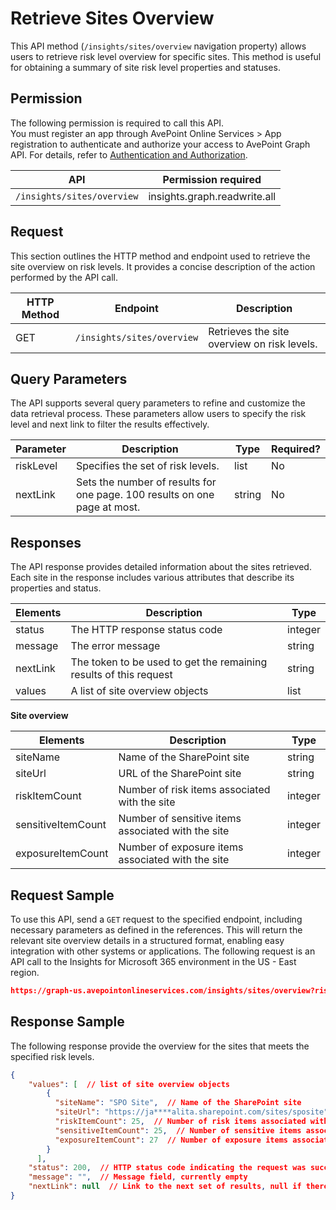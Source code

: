 # Retrieve Sites Overview

This API method (`/insights/sites/overview` navigation property) allows users to retrieve risk level overview for specific sites. This method is useful for obtaining a summary of site risk level properties and statuses.

## Permission

The following permission is required to call this API.  
You must register an app through AvePoint Online Services > App registration to authenticate and authorize your access to AvePoint Graph API. For details, refer to [Authentication and Authorization](https://learn.avepoint.com/docs/Use-AvePoint-Graph-API.html#authentication-and-authorization).

| API     | Permission required | 
|-------------------|---------------|
| `/insights/sites/overview` | insights.graph.readwrite.all|  



## Request

This section outlines the HTTP method and endpoint used to retrieve the site overview on risk levels. It provides a concise description of the action performed by the API call. 

| HTTP Method | Endpoint | Description |
| --- | --- | --- |
| GET | `/insights/sites/overview` | Retrieves the site overview on risk levels. |



## Query Parameters

The API supports several query parameters to refine and customize the data retrieval process. These parameters allow users to specify the risk level and next link to filter the results effectively.

| Parameter | Description                              | Type    | Required? |
|-----------|------------------------------------------|---------|-----------|
| riskLevel | Specifies the set of risk levels.            | list   | No        |
| nextLink  | Sets the number of results for one page. 100 results on one page at most. | string  | No        |

## Responses

The API response provides detailed information about the sites retrieved. Each site in the response includes various attributes that describe its properties and status. 

| Elements | Description                        | Type    |
|----------|------------------------------------|---------|
| status   | The HTTP response status code      | integer |
| message  | The error message                  | string  |
| nextLink | The token to be used to get the remaining results of this request | string  |
| values   | A list of site overview objects | list   |

**Site overview**

| Elements | Description                        | Type    |
|----------|------------------------------------|---------|
| siteName           | Name of the SharePoint site           |     string   |
| siteUrl            | URL of the SharePoint site                            |   string   |
| riskItemCount      | Number of risk items associated with the site         | integer|
| sensitiveItemCount | Number of sensitive items associated with the site    | integer|
| exposureItemCount  | Number of exposure items associated with the site     | integer|  

## Request Sample

To use this API, send a `GET` request to the specified endpoint, including necessary parameters as defined in the references. This will return the relevant site overview details in a structured format, enabling easy integration with other systems or applications. The following request is an API call to the Insights for Microsoft 365 environment in the US - East region.

```json
https://graph-us.avepointonlineservices.com/insights/sites/overview?riskLevel=1&riskLevel=2&riskLevel=3&nextLink=12313
```

## Response Sample

The following response provide the overview for the sites that meets the specified risk levels.

```json
{
    "values": [  // list of site overview objects
        {
          "siteName": "SPO Site",  // Name of the SharePoint site
          "siteUrl": "https://ja****alita.sharepoint.com/sites/sposite",  // URL of the SharePoint site
          "riskItemCount": 25,  // Number of risk items associated with the site
          "sensitiveItemCount": 25,  // Number of sensitive items associated with the site
          "exposureItemCount": 27  // Number of exposure items associated with the site
        }
      ],
    "status": 200,  // HTTP status code indicating the request was successful
    "message": "",  // Message field, currently empty
    "nextLink": null  // Link to the next set of results, null if there are no more results
}